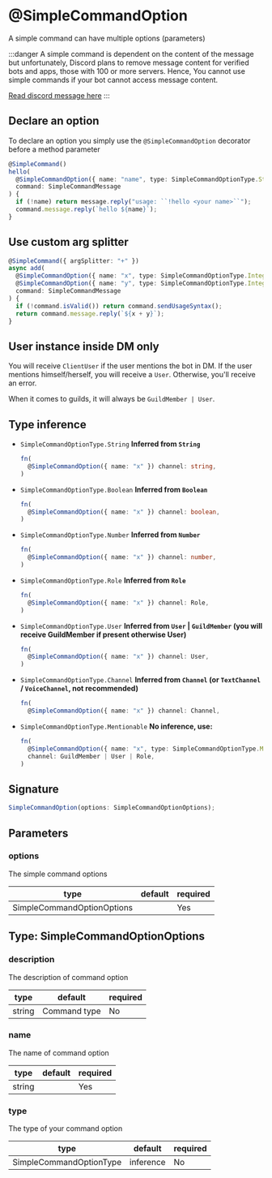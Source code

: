 # @SimpleCommandOption

A simple command can have multiple options (parameters)

:::danger
A simple command is dependent on the content of the message but unfortunately, Discord plans to remove message content for verified bots and apps, those with 100 or more servers. Hence, You cannot use simple commands if your bot cannot access message content.

[Read discord message here](https://support-dev.discord.com/hc/en-us/articles/4404772028055-Message-Content-Access-Deprecation-for-Verified-Bots)
:::

## Declare an option

To declare an option you simply use the `@SimpleCommandOption` decorator before a method parameter

```ts
@SimpleCommand()
hello(
  @SimpleCommandOption({ name: "name", type: SimpleCommandOptionType.String }) name: string | undefined,
  command: SimpleCommandMessage
) {
  if (!name) return message.reply("usage: ``!hello <your name>``");
  command.message.reply(`hello ${name}`);
}
```

## Use custom arg splitter

```ts
@SimpleCommand({ argSplitter: "+" })
async add(
  @SimpleCommandOption({ name: "x", type: SimpleCommandOptionType.Integer }) x: number | undefined,
  @SimpleCommandOption({ name: "y", type: SimpleCommandOptionType.Integer }) y: number | undefined,
  command: SimpleCommandMessage
) {
  if (!command.isValid()) return command.sendUsageSyntax();
  return command.message.reply(`${x + y}`);
}
```

## User instance inside DM only

You will receive `ClientUser` if the user mentions the bot in DM. If the user mentions himself/herself, you will receive a `User`. Otherwise, you'll receive an error.

When it comes to guilds, it will always be `GuildMember | User`.

## Type inference

- `SimpleCommandOptionType.String`
  **Inferred from `String`**

  ```ts
  fn(
    @SimpleCommandOption({ name: "x" }) channel: string,
  )
  ```

- `SimpleCommandOptionType.Boolean`
  **Inferred from `Boolean`**

  ```ts
  fn(
    @SimpleCommandOption({ name: "x" }) channel: boolean,
  )
  ```

- `SimpleCommandOptionType.Number`
  **Inferred from `Number`**

  ```ts
  fn(
    @SimpleCommandOption({ name: "x" }) channel: number,
  )
  ```

- `SimpleCommandOptionType.Role`
  **Inferred from `Role`**

  ```ts
  fn(
    @SimpleCommandOption({ name: "x" }) channel: Role,
  )
  ```

- `SimpleCommandOptionType.User`
  **Inferred from `User` | `GuildMember` (you will receive GuildMember if present otherwise User)**

  ```ts
  fn(
    @SimpleCommandOption({ name: "x" }) channel: User,
  )
  ```

- `SimpleCommandOptionType.Channel`
  **Inferred from `Channel` (or `TextChannel` / `VoiceChannel`, not recommended)**

  ```ts
  fn(
    @SimpleCommandOption({ name: "x" }) channel: Channel,
  ```

- `SimpleCommandOptionType.Mentionable`
  **No inference, use:**

  ```ts
  fn(
    @SimpleCommandOption({ name: "x", type: SimpleCommandOptionType.Mentionable })
    channel: GuildMember | User | Role,
  )
  ```

## Signature

```ts
SimpleCommandOption(options: SimpleCommandOptionOptions);
```

## Parameters

### options

The simple command options

| type                       | default | required |
| -------------------------- | ------- | -------- |
| SimpleCommandOptionOptions |         | Yes      |

## Type: SimpleCommandOptionOptions

### description

The description of command option

| type   | default      | required |
| ------ | ------------ | -------- |
| string | Command type | No       |

### name

The name of command option

| type   | default | required |
| ------ | ------- | -------- |
| string |         | Yes      |

### type

The type of your command option

| type                    | default   | required |
| ----------------------- | --------- | -------- |
| SimpleCommandOptionType | inference | No       |

